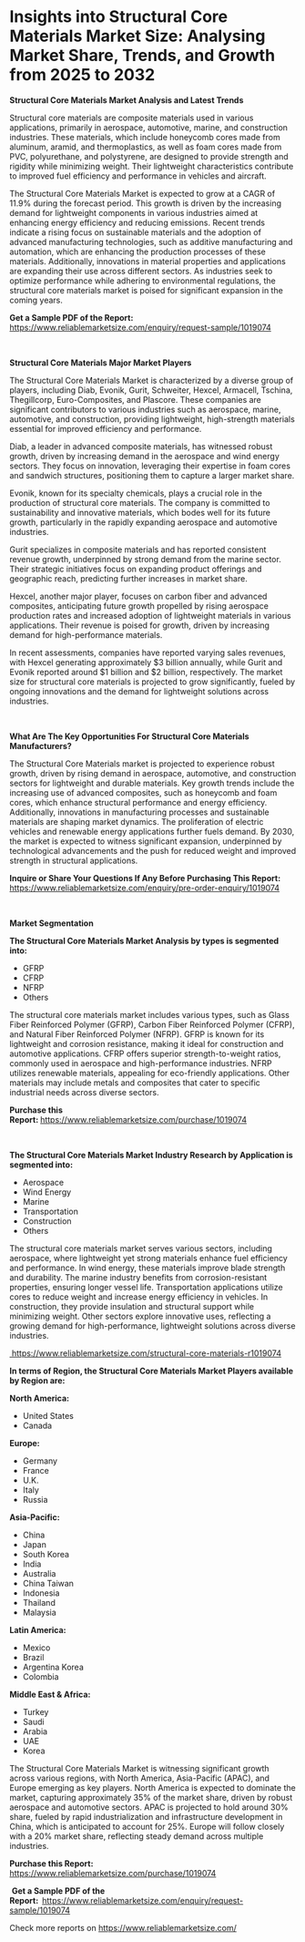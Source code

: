<p><h1>Insights into Structural Core Materials Market Size: Analysing Market Share, Trends, and Growth from 2025 to 2032</h1></p><p><strong>Structural Core Materials Market Analysis and Latest Trends</strong></p>
<p><p>Structural core materials are composite materials used in various applications, primarily in aerospace, automotive, marine, and construction industries. These materials, which include honeycomb cores made from aluminum, aramid, and thermoplastics, as well as foam cores made from PVC, polyurethane, and polystyrene, are designed to provide strength and rigidity while minimizing weight. Their lightweight characteristics contribute to improved fuel efficiency and performance in vehicles and aircraft.</p><p>The Structural Core Materials Market is expected to grow at a CAGR of 11.9% during the forecast period. This growth is driven by the increasing demand for lightweight components in various industries aimed at enhancing energy efficiency and reducing emissions. Recent trends indicate a rising focus on sustainable materials and the adoption of advanced manufacturing technologies, such as additive manufacturing and automation, which are enhancing the production processes of these materials. Additionally, innovations in material properties and applications are expanding their use across different sectors. As industries seek to optimize performance while adhering to environmental regulations, the structural core materials market is poised for significant expansion in the coming years.</p></p>
<p><strong>Get a Sample PDF of the Report:&nbsp;</strong> <a href="https://www.reliablemarketsize.com/enquiry/request-sample/1019074?utm_campaign=2936&utm_medium=2&utm_source=Github&utm_content=ia&utm_term=31032025&utm_id=structural-core-materials">https://www.reliablemarketsize.com/enquiry/request-sample/1019074</a></p>
<p>&nbsp;</p>
<p><strong>Structural Core Materials Major Market Players</strong></p>
<p><p>The Structural Core Materials Market is characterized by a diverse group of players, including Diab, Evonik, Gurit, Schweiter, Hexcel, Armacell, Tschina, Thegillcorp, Euro-Composites, and Plascore. These companies are significant contributors to various industries such as aerospace, marine, automotive, and construction, providing lightweight, high-strength materials essential for improved efficiency and performance.</p><p>Diab, a leader in advanced composite materials, has witnessed robust growth, driven by increasing demand in the aerospace and wind energy sectors. They focus on innovation, leveraging their expertise in foam cores and sandwich structures, positioning them to capture a larger market share.</p><p>Evonik, known for its specialty chemicals, plays a crucial role in the production of structural core materials. The company is committed to sustainability and innovative materials, which bodes well for its future growth, particularly in the rapidly expanding aerospace and automotive industries.</p><p>Gurit specializes in composite materials and has reported consistent revenue growth, underpinned by strong demand from the marine sector. Their strategic initiatives focus on expanding product offerings and geographic reach, predicting further increases in market share.</p><p>Hexcel, another major player, focuses on carbon fiber and advanced composites, anticipating future growth propelled by rising aerospace production rates and increased adoption of lightweight materials in various applications. Their revenue is poised for growth, driven by increasing demand for high-performance materials.</p><p>In recent assessments, companies have reported varying sales revenues, with Hexcel generating approximately $3 billion annually, while Gurit and Evonik reported around $1 billion and $2 billion, respectively. The market size for structural core materials is projected to grow significantly, fueled by ongoing innovations and the demand for lightweight solutions across industries.</p></p>
<p>&nbsp;</p>
<p><strong>What Are The Key Opportunities For Structural Core Materials Manufacturers?</strong></p>
<p><p>The Structural Core Materials market is projected to experience robust growth, driven by rising demand in aerospace, automotive, and construction sectors for lightweight and durable materials. Key growth trends include the increasing use of advanced composites, such as honeycomb and foam cores, which enhance structural performance and energy efficiency. Additionally, innovations in manufacturing processes and sustainable materials are shaping market dynamics. The proliferation of electric vehicles and renewable energy applications further fuels demand. By 2030, the market is expected to witness significant expansion, underpinned by technological advancements and the push for reduced weight and improved strength in structural applications.</p></p>
<p><strong>Inquire or Share Your Questions If Any Before Purchasing This Report:</strong> <a href="https://www.reliablemarketsize.com/enquiry/pre-order-enquiry/1019074?utm_campaign=2936&utm_medium=2&utm_source=Github&utm_content=ia&utm_term=31032025&utm_id=structural-core-materials">https://www.reliablemarketsize.com/enquiry/pre-order-enquiry/1019074</a></p>
<p>&nbsp;</p>
<p><strong>Market Segmentation</strong></p>
<p><strong>The Structural Core Materials Market Analysis by types is segmented into:</strong></p>
<p><ul><li>GFRP</li><li>CFRP</li><li>NFRP</li><li>Others</li></ul></p>
<p><p>The structural core materials market includes various types, such as Glass Fiber Reinforced Polymer (GFRP), Carbon Fiber Reinforced Polymer (CFRP), and Natural Fiber Reinforced Polymer (NFRP). GFRP is known for its lightweight and corrosion resistance, making it ideal for construction and automotive applications. CFRP offers superior strength-to-weight ratios, commonly used in aerospace and high-performance industries. NFRP utilizes renewable materials, appealing for eco-friendly applications. Other materials may include metals and composites that cater to specific industrial needs across diverse sectors.</p></p>
<p><strong>Purchase this Report:&nbsp;</strong><a href="https://www.reliablemarketsize.com/purchase/1019074?utm_campaign=2936&utm_medium=2&utm_source=Github&utm_content=ia&utm_term=31032025&utm_id=structural-core-materials">https://www.reliablemarketsize.com/purchase/1019074</a></p>
<p>&nbsp;</p>
<p><strong>The Structural Core Materials Market Industry Research by Application is segmented into:</strong></p>
<p><ul><li>Aerospace</li><li>Wind Energy</li><li>Marine</li><li>Transportation</li><li>Construction</li><li>Others</li></ul></p>
<p><p>The structural core materials market serves various sectors, including aerospace, where lightweight yet strong materials enhance fuel efficiency and performance. In wind energy, these materials improve blade strength and durability. The marine industry benefits from corrosion-resistant properties, ensuring longer vessel life. Transportation applications utilize cores to reduce weight and increase energy efficiency in vehicles. In construction, they provide insulation and structural support while minimizing weight. Other sectors explore innovative uses, reflecting a growing demand for high-performance, lightweight solutions across diverse industries.</p></p>
<p><a href="https://www.reliablemarketsize.com/structural-core-materials-r1019074?utm_campaign=2936&utm_medium=2&utm_source=Github&utm_content=ia&utm_term=31032025&utm_id=structural-core-materials">&nbsp;https://www.reliablemarketsize.com/structural-core-materials-r1019074</a></p>
<p><strong>In terms of Region, the Structural Core Materials Market Players available by Region are:</strong></p>
<p>
    <p> <strong> North America: </strong>
        <ul>
            <li>United States</li>
            <li>Canada</li>
        </ul>
        </p> 
    <p> <strong> Europe: </strong>
        <ul>
            <li>Germany</li>
            <li>France</li>
            <li>U.K.</li>
            <li>Italy</li>
            <li>Russia</li>
        </ul>
        </p> 
    <p> <strong> Asia-Pacific: </strong>
        <ul>
            <li>China</li>
            <li>Japan</li>
            <li>South Korea</li>
            <li>India</li>
            <li>Australia</li>
            <li>China Taiwan</li>
            <li>Indonesia</li>
            <li>Thailand</li>
            <li>Malaysia</li>
        </ul>
        </p> 
    <p> <strong> Latin America: </strong>
        <ul>
            <li>Mexico</li>
            <li>Brazil</li>
            <li>Argentina Korea</li>
            <li>Colombia</li>
        </ul>
        </p> 
    <p> <strong> Middle East & Africa: </strong>
        <ul>
            <li>Turkey</li>
            <li>Saudi</li>
            <li>Arabia</li>
            <li>UAE</li>
            <li>Korea</li>
        </ul>
    </p>
    </p>
<p><p>The Structural Core Materials Market is witnessing significant growth across various regions, with North America, Asia-Pacific (APAC), and Europe emerging as key players. North America is expected to dominate the market, capturing approximately 35% of the market share, driven by robust aerospace and automotive sectors. APAC is projected to hold around 30% share, fueled by rapid industrialization and infrastructure development in China, which is anticipated to account for 25%. Europe will follow closely with a 20% market share, reflecting steady demand across multiple industries.</p></p>
<p><strong>Purchase this Report: </strong><a href="https://www.reliablemarketsize.com/purchase/1019074?utm_campaign=2936&utm_medium=2&utm_source=Github&utm_content=ia&utm_term=31032025&utm_id=structural-core-materials">https://www.reliablemarketsize.com/purchase/1019074</a></p>
<p>&nbsp;<strong>Get a Sample PDF of the Report:&nbsp;&nbsp;</strong><a href="https://www.reliablemarketsize.com/enquiry/request-sample/1019074?utm_campaign=2936&utm_medium=2&utm_source=Github&utm_content=ia&utm_term=31032025&utm_id=structural-core-materials">https://www.reliablemarketsize.com/enquiry/request-sample/1019074</a></p>
<p><strong></strong></p>
<p>Check more reports on <a href="https://www.reliablemarketsize.com/?utm_campaign=2936&utm_medium=2&utm_source=Github&utm_content=ia&utm_term=31032025&utm_id=structural-core-materials">https://www.reliablemarketsize.com/</a></p>